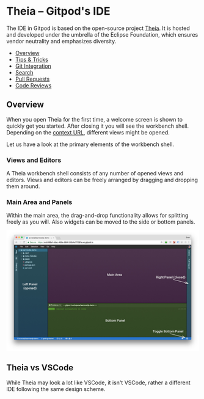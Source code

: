 # Theia – Gitpod's IDE

The IDE in Gitpod is based on the open-source project [Theia](https://theia-ide.org). It is hosted
and developed under the umbrella of the Eclipse Foundation, which ensures vendor neutrality and
emphasizes diversity.

  * [Overview](#overview)
  * [Tips & Tricks](52-Tips-and-Tricks.md)
  * [Git Integration](54-Git.md)
  * [Search](56-Search.md)
  * [Pull Requests](58_Pull_Requests.md)
  * [Code Reviews](59_Code_Reviews.md)

## Overview

When you open Theia for the first time, a welcome screen is shown to quickly get you started. After
closing it you will see the workbench shell. Depending on the
[context URL](31-Context-Urls.md), different views might be opened.

Let us have a look at the primary elements of the workbench shell.

### Views and Editors

A Theia workbench shell consists of any number of opened views and editors. Views and editors can be
freely arranged by dragging and dropping them around.

### Main Area and Panels

Within the main area, the drag-and-drop functionality allows for splitting freely as you will. Also
widgets can be moved to the side or bottom panels.

![](./images/workbench-shell.jpg)

## Theia vs VSCode

While Theia may look a lot like VSCode, it isn't VSCode, rather a different IDE following the same design scheme.
